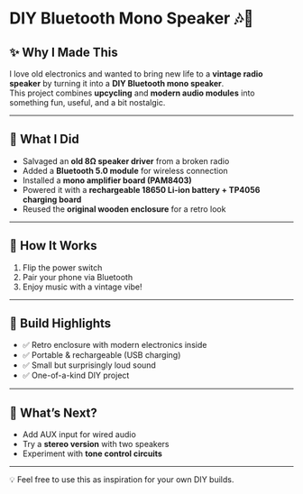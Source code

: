 # DIY Bluetooth Mono Speaker 🎶🔧

## ✨ Why I Made This  
I love old electronics and wanted to bring new life to a **vintage radio speaker** by turning it into a **DIY Bluetooth mono speaker**.  
This project combines **upcycling** and **modern audio modules** into something fun, useful, and a bit nostalgic.  

---

## 🔨 What I Did  
- Salvaged an **old 8Ω speaker driver** from a broken radio  
- Added a **Bluetooth 5.0 module** for wireless connection  
- Installed a **mono amplifier board (PAM8403)**  
- Powered it with a **rechargeable 18650 Li-ion battery + TP4056 charging board**  
- Reused the **original wooden enclosure** for a retro look  

---

## 🎵 How It Works  
1. Flip the power switch  
2. Pair your phone via Bluetooth  
3. Enjoy music with a vintage vibe!  

---

## 📸 Build Highlights  
- ✅ Retro enclosure with modern electronics inside  
- ✅ Portable & rechargeable (USB charging)  
- ✅ Small but surprisingly loud sound  
- ✅ One-of-a-kind DIY project  

---

## 🚀 What’s Next?  
- Add AUX input for wired audio  
- Try a **stereo version** with two speakers  
- Experiment with **tone control circuits**  

---

💡 Feel free to use this as inspiration for your own DIY builds.  
